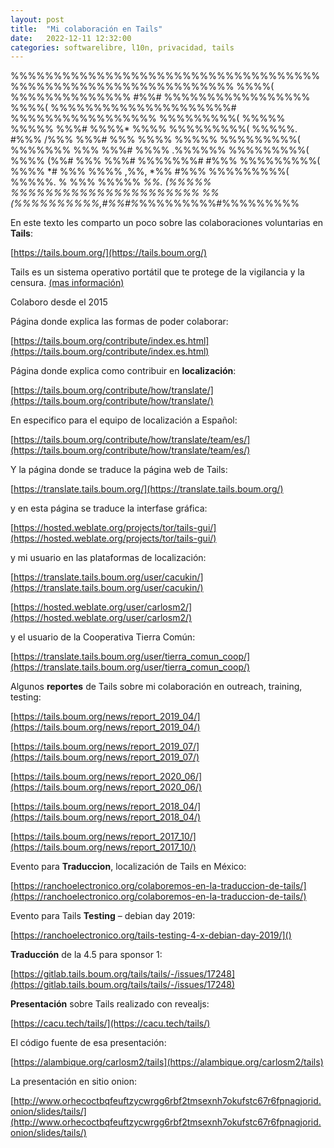 ```yaml
---
layout: post
title:  "Mi colaboración en Tails"
date:   2022-12-11 12:32:00
categories: softwarelibre, l10n, privacidad, tails
---
```


%%%%%%%%%%%%%%%%%%%%%%%%%%%%%%%%%%%%%%%%%%%%%%%%%%%%%%%%%%%%%%
%%%%(              %%%%%%%%%%%%%%    #%%#    %%%%%%%%%%%%%%%%%
%%%%(              %%%%%%%%%%%%%%%%%%%%%#    %%%%%%%%%%%%%%%%%
%%%%%%%%%(    %%%%%         %%%%%    %%%#    %%%%*        %%%%
%%%%%%%%%(    %%%%%. #%%%    /%%%    %%%#    %%%    %%%% %%%%%
%%%%%%%%%(    %%%%%%%         %%%    %%%#    %%%%      .%%%%%%
%%%%%%%%%(    %%%%    (%%#    %%%    %%%#    %%%%%%%#     #%%%
%%%%%%%%%(    %%%%    *#      %%%    %%%%    ,%%,  *%%    #%%%
%%%%%%%%%(    %%%%%.     %    %%%    %%%%%    *%%.      (%%%%%
%%%%%%%%%%%%%%%%%%%%%% %%(%%%%%%%%%%,#%%#%*%%%%%%%%%#%%%%%%%%%
                                                 

En este texto les comparto un poco sobre las colaboraciones voluntarias en **Tails**:

[https://tails.boum.org/](https://tails.boum.org/) 

Tails es un sistema operativo portátil que te protege de la vigilancia y la censura. [(mas información)](https://tails.boum.org/about/index.es.html)

Colaboro desde el 2015

Página donde explica las formas de poder colaborar:

[https://tails.boum.org/contribute/index.es.html](https://tails.boum.org/contribute/index.es.html)

Página donde explica como contribuir en **localización**:

[https://tails.boum.org/contribute/how/translate/](https://tails.boum.org/contribute/how/translate/)

En especifico para el equipo de localización a Español:

[https://tails.boum.org/contribute/how/translate/team/es/](https://tails.boum.org/contribute/how/translate/team/es/)

Y la página donde se traduce la página web de Tails:

[https://translate.tails.boum.org/](https://translate.tails.boum.org/)

y en esta página se traduce la interfase gráfica: 

[https://hosted.weblate.org/projects/tor/tails-gui/](https://hosted.weblate.org/projects/tor/tails-gui/)

y mi usuario en las plataformas de localización: 

[https://translate.tails.boum.org/user/cacukin/](https://translate.tails.boum.org/user/cacukin/)

[https://hosted.weblate.org/user/carlosm2/](https://hosted.weblate.org/user/carlosm2/)

y el usuario de la Cooperativa Tierra Común:

[https://translate.tails.boum.org/user/tierra_comun_coop/](https://translate.tails.boum.org/user/tierra_comun_coop/)

Algunos **reportes** de Tails sobre mi colaboración en outreach, training, testing:

[https://tails.boum.org/news/report_2019_04/](https://tails.boum.org/news/report_2019_04/)

[https://tails.boum.org/news/report_2019_07/](https://tails.boum.org/news/report_2019_07/)

[https://tails.boum.org/news/report_2020_06/](https://tails.boum.org/news/report_2020_06/)

[https://tails.boum.org/news/report_2018_04/](https://tails.boum.org/news/report_2018_04/)

[https://tails.boum.org/news/report_2017_10/](https://tails.boum.org/news/report_2017_10/)

Evento para **Traduccion**, localización de Tails en México:

[https://ranchoelectronico.org/colaboremos-en-la-traduccion-de-tails/](https://ranchoelectronico.org/colaboremos-en-la-traduccion-de-tails/)

Evento para Tails **Testing** – debian day 2019:

[https://ranchoelectronico.org/tails-testing-4-x-debian-day-2019/]()

**Traducción** de la 4.5 para sponsor 1:

[https://gitlab.tails.boum.org/tails/tails/-/issues/17248](https://gitlab.tails.boum.org/tails/tails/-/issues/17248)

**Presentación** sobre Tails realizado con revealjs:

[https://cacu.tech/tails/](https://cacu.tech/tails/)

El código fuente de esa presentación:

[https://alambique.org/carlosm2/tails](https://alambique.org/carlosm2/tails)

La presentación en sitio onion:

[http://www.orhecoctbqfeuftzycwrgg6rbf2tmsexnh7okufstc67r6fpnagjorid.onion/slides/tails/](http://www.orhecoctbqfeuftzycwrgg6rbf2tmsexnh7okufstc67r6fpnagjorid.onion/slides/tails/)

